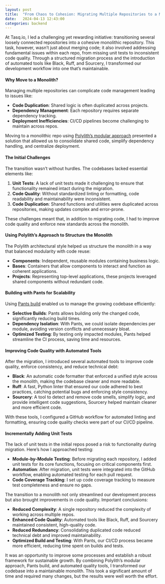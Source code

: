 ```yaml
---
layout: post
title:  "From Chaos to Cohesion: Migrating Multiple Repositories to a Monolithic Architecture"
date:   2024-04-13 12:43:00
categories: backend
---
```


At Tasq.io, I led a challenging yet rewarding initiative: transitioning several loosely connected repositories into a cohesive monolithic repository. This task, however, wasn’t just about merging code; it also involved addressing fundamental issues within each repo, from missing unit tests to inconsistent code quality. Through a structured migration process and the introduction of automated tools like Black, Ruff, and Sourcery, I transformed our development workflow into one that’s maintainable.


#### **Why Move to a Monolith?**

Managing multiple repositories can complicate code management leading to issues like:
   - **Code Duplication**: Shared logic is often duplicated across projects.
   - **Dependency Management**: Each repository requires separate dependency tracking.
   - **Deployment Inefficiencies**: CI/CD pipelines become challenging to maintain across repos.

Moving to a monolithic repo using [Polylith’s modular approach](https://polylith.gitbook.io/polylith) presented a solution that allowed us to consolidate shared code, simplify dependency handling, and centralize deployment.


#### **The Initial Challenges**

The transition wasn’t without hurdles. The codebases lacked essential elements like:
1. **Unit Tests**: A lack of unit tests made it challenging to ensure that functionality remained intact during the migration.
2. **Code Quality**: Without standardized linting or formatting, code readability and maintainability were inconsistent.
3. **Code Duplication**: Shared functions and utilities were duplicated across repositories, making updates complex and error-prone.

These challenges meant that, in addition to migrating code, I had to improve code quality and enforce new standards across the monolith.


#### **Using Polylith’s Approach to Structure the Monolith**

The Polylith architectural style helped us structure the monolith in a way that balanced modularity with code reuse:
   - **Components**: Independent, reusable modules containing business logic.
   - **Bases**: Containers that allow components to interact and function as coherent applications.
   - **Projects**: Representing top-level applications, these projects leveraged shared components without redundant code.


#### **Building with Pants for Scalability**

Using [Pants build](https://www.pantsbuild.org/) enabled us to manage the growing codebase efficiently:
   - **Selective Builds**: Pants allows building only the changed code, significantly reducing build times.
   - **Dependency Isolation**: With Pants, we could isolate dependencies per module, avoiding version conflicts and unnecessary bloat.
   - **Optimized Testing**: By testing only impacted modules, Pants helped streamline the CI process, saving time and resources.


#### **Improving Code Quality with Automated Tools**

After the migration, I introduced several automated tools to improve code quality, enforce consistency, and reduce technical debt:
   - **Black**: An automatic code formatter that enforced a unified style across the monolith, making the codebase cleaner and more readable.
   - **Ruff**: A fast, Python linter that ensured our code adhered to best practices, catching potential bugs and enforcing style consistency.
   - **Sourcery**: A tool to detect and remove code smells, simplify logic, and provide intelligent code suggestions, Sourcery helped maintain cleaner and more efficient code.

With these tools, I configured a GitHub workflow for automated linting and formatting, ensuring code quality checks were part of our CI/CD pipeline.


#### **Incrementally Adding Unit Tests**

The lack of unit tests in the initial repos posed a risk to functionality during migration. Here’s how I approached testing:
   - **Module-by-Module Testing**: Before migrating each repository, I added unit tests for its core functions, focusing on critical components first.
   - **Automation**: After migration, unit tests were integrated into the GitHub workflow, enabling automated testing for each pull request.
   - **Code Coverage Tracking**: I set up code coverage tracking to measure test completeness and ensure no gaps.


The transition to a monolith not only streamlined our development process but also brought improvements in code quality. Important conclusions:
   - **Reduced Complexity**: A single repository reduced the complexity of working across multiple repos.
   - **Enhanced Code Quality**: Automated tools like Black, Ruff, and Sourcery maintained consistent, high-quality code.
   - **Reduced Redundancy**: Consolidating duplicated code reduced technical debt and improved maintainability.
   - **Optimized Build and Testing**: With Pants, our CI/CD process became more efficient, reducing time spent on builds and tests.


It was an opportunity to improve some processes and establish a robust framework for sustainable growth. By combining Polylith’s modular approach, Pants build, and automated quality tools, I transformed our codebase into a maintainable monolith. This took a significant amount of time and required many changes, but the results were well worth the effort.

